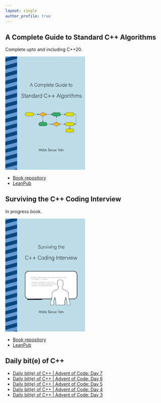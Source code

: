 ```yaml
---
layout: single
author_profile: true
---
```


## A Complete Guide to Standard C++ Algorithms

Complete upto and including C++20.

[<img src="assets/images/book_algorithms_cover.png" width="50%">](https://leanpub.com/cpp-algorithms-guide)

- [Book repository](https://github.com/HappyCerberus/book-cpp-algorithms)
- [LeanPub](https://leanpub.com/cpp-algorithms-guide)

## Surviving the C++ Coding Interview

In progress book.

[<img src="assets/images/book_coding_interview_cover.png" width="50%">](https://leanpub.com/cpp-coding-interview)

- [Book repository](https://leanpub.com/cpp-coding-interview)
- [LeanPub](https://leanpub.com/cpp-coding-interview)

## Daily bit(e) of C++

<ul>
<!-- SUBSTACK:START --><li><a href="https://simontoth.substack.com/p/daily-bite-of-c-advent-of-code-day-078">Daily bit&lpar;e&rpar; of C++ | Advent of Code: Day 7</a></li><li><a href="https://simontoth.substack.com/p/daily-bite-of-c-advent-of-code-day-04f">Daily bit&lpar;e&rpar; of C++ | Advent of Code: Day 6</a></li><li><a href="https://simontoth.substack.com/p/daily-bite-of-c-advent-of-code-day-3f9">Daily bit&lpar;e&rpar; of C++ | Advent of Code: Day 5</a></li><li><a href="https://simontoth.substack.com/p/daily-bite-of-c-advent-of-code-day-677">Daily bit&lpar;e&rpar; of C++ | Advent of Code: Day 4</a></li><li><a href="https://simontoth.substack.com/p/daily-bite-of-c-advent-of-code-day-5ab">Daily bit&lpar;e&rpar; of C++ | Advent of Code: Day 3</a></li><!-- SUBSTACK:END -->
</ul>